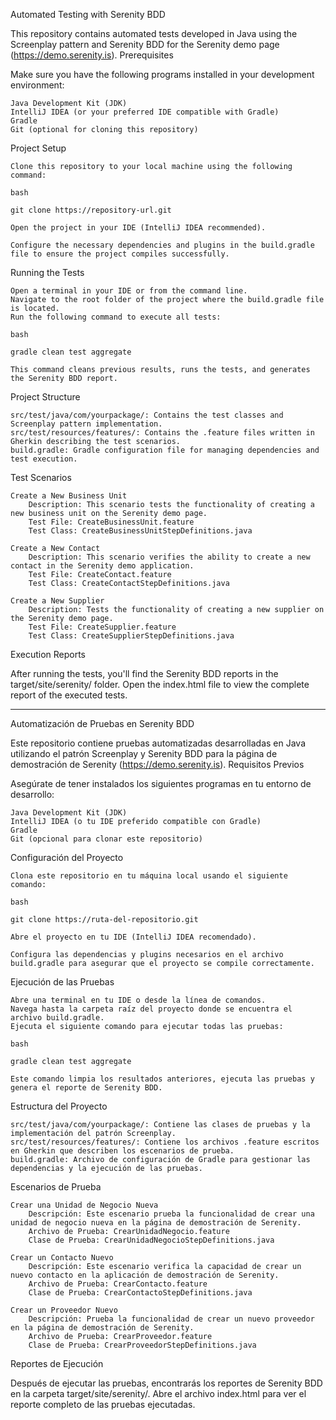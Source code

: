 Automated Testing with Serenity BDD

This repository contains automated tests developed in Java using the Screenplay pattern and Serenity BDD for the Serenity demo page (https://demo.serenity.is).
Prerequisites

Make sure you have the following programs installed in your development environment:

    Java Development Kit (JDK)
    IntelliJ IDEA (or your preferred IDE compatible with Gradle)
    Gradle
    Git (optional for cloning this repository)

Project Setup

    Clone this repository to your local machine using the following command:

    bash

    git clone https://repository-url.git

    Open the project in your IDE (IntelliJ IDEA recommended).

    Configure the necessary dependencies and plugins in the build.gradle file to ensure the project compiles successfully.

Running the Tests

    Open a terminal in your IDE or from the command line.
    Navigate to the root folder of the project where the build.gradle file is located.
    Run the following command to execute all tests:

    bash

    gradle clean test aggregate

    This command cleans previous results, runs the tests, and generates the Serenity BDD report.

Project Structure

    src/test/java/com/yourpackage/: Contains the test classes and Screenplay pattern implementation.
    src/test/resources/features/: Contains the .feature files written in Gherkin describing the test scenarios.
    build.gradle: Gradle configuration file for managing dependencies and test execution.

Test Scenarios

    Create a New Business Unit
        Description: This scenario tests the functionality of creating a new business unit on the Serenity demo page.
        Test File: CreateBusinessUnit.feature
        Test Class: CreateBusinessUnitStepDefinitions.java

    Create a New Contact
        Description: This scenario verifies the ability to create a new contact in the Serenity demo application.
        Test File: CreateContact.feature
        Test Class: CreateContactStepDefinitions.java

    Create a New Supplier
        Description: Tests the functionality of creating a new supplier on the Serenity demo page.
        Test File: CreateSupplier.feature
        Test Class: CreateSupplierStepDefinitions.java

Execution Reports

After running the tests, you'll find the Serenity BDD reports in the target/site/serenity/ folder. Open the index.html file to view the complete report of the executed tests.

***************************************************************************************************************************
Automatización de Pruebas en Serenity BDD

Este repositorio contiene pruebas automatizadas desarrolladas en Java utilizando el patrón Screenplay y Serenity BDD para la página de demostración de Serenity (https://demo.serenity.is).
Requisitos Previos

Asegúrate de tener instalados los siguientes programas en tu entorno de desarrollo:

    Java Development Kit (JDK)
    IntelliJ IDEA (o tu IDE preferido compatible con Gradle)
    Gradle
    Git (opcional para clonar este repositorio)

Configuración del Proyecto

    Clona este repositorio en tu máquina local usando el siguiente comando:

    bash

    git clone https://ruta-del-repositorio.git

    Abre el proyecto en tu IDE (IntelliJ IDEA recomendado).

    Configura las dependencias y plugins necesarios en el archivo build.gradle para asegurar que el proyecto se compile correctamente.

Ejecución de las Pruebas

    Abre una terminal en tu IDE o desde la línea de comandos.
    Navega hasta la carpeta raíz del proyecto donde se encuentra el archivo build.gradle.
    Ejecuta el siguiente comando para ejecutar todas las pruebas:

    bash

    gradle clean test aggregate

    Este comando limpia los resultados anteriores, ejecuta las pruebas y genera el reporte de Serenity BDD.

Estructura del Proyecto

    src/test/java/com/yourpackage/: Contiene las clases de pruebas y la implementación del patrón Screenplay.
    src/test/resources/features/: Contiene los archivos .feature escritos en Gherkin que describen los escenarios de prueba.
    build.gradle: Archivo de configuración de Gradle para gestionar las dependencias y la ejecución de las pruebas.

Escenarios de Prueba

    Crear una Unidad de Negocio Nueva
        Descripción: Este escenario prueba la funcionalidad de crear una unidad de negocio nueva en la página de demostración de Serenity.
        Archivo de Prueba: CrearUnidadNegocio.feature
        Clase de Prueba: CrearUnidadNegocioStepDefinitions.java

    Crear un Contacto Nuevo
        Descripción: Este escenario verifica la capacidad de crear un nuevo contacto en la aplicación de demostración de Serenity.
        Archivo de Prueba: CrearContacto.feature
        Clase de Prueba: CrearContactoStepDefinitions.java

    Crear un Proveedor Nuevo
        Descripción: Prueba la funcionalidad de crear un nuevo proveedor en la página de demostración de Serenity.
        Archivo de Prueba: CrearProveedor.feature
        Clase de Prueba: CrearProveedorStepDefinitions.java

Reportes de Ejecución

Después de ejecutar las pruebas, encontrarás los reportes de Serenity BDD en la carpeta target/site/serenity/. Abre el archivo index.html para ver el reporte completo de las pruebas ejecutadas.
